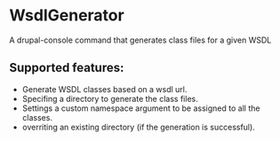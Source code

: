 # WsdlGenerator
A drupal-console command that generates class files for a given WSDL

## Supported features:
- Generate WSDL classes based on a wsdl url.
- Specifing a directory to generate the class files.
- Settings a custom namespace argument to be assigned to all the classes.
- overriting an existing directory (if the generation is successful).

